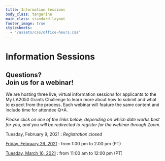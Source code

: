 ```yaml
---
title: Information Sessions
body_class: tangerine
main_class: standard-layout
footer_image: true
stylesheets:
  - "/assets/css/office-hours.css"
---
```


# Information Sessions

## Questions? <br>Join us for a webinar!

We are hosting three live, virtual information sessions for applicants to the My LA2050 Grants Challenge to learn more about how to submit and what to expect from the process. Each webinar will feature the same content and include time for attendee Q+A.

_Please click on one of the links below, depending on which date works best for you, and you will be redirected to register for the webinar through Zoom._

Tuesday, February 9, 2021
: _Registration closed_

[Friday, February 26, 2021](https://us02web.zoom.us/webinar/register/WN_VLvOSgcZRy2PFHCfHhzxSA)
: from 1:00 pm to 2:00 pm (PT)

[Tuesday, March 16, 2021](https://us02web.zoom.us/webinar/register/WN_hAH81JsvQG2-EOJcj4UCqQ)
: from 11:00 am to 12:00 pm (PT)

